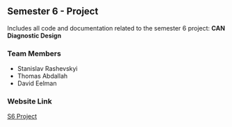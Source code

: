 ## Semester 6 - Project

Includes all code and documentation related to the semester 6 project: **CAN Diagnostic Design**

### Team Members

- Stanislav Rashevskyi
- Thomas Abdallah
- David Eelman

### Website Link

[S6 Project](../blob/master/Website/index.html)

